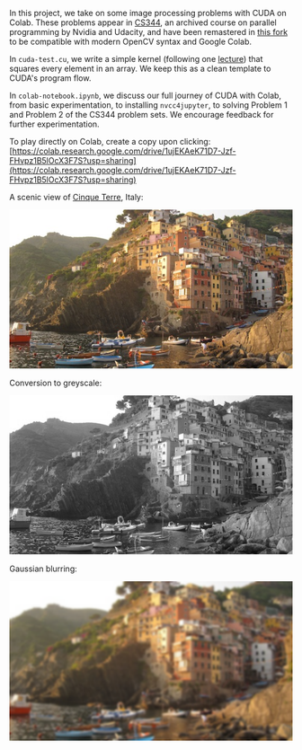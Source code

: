 In this project, we take on some image processing problems with CUDA on Colab. These problems appear in [CS344](https://github.com/udacity/cs344), an archived course on parallel programming by Nvidia and Udacity, and have been remastered in [this fork](https://github.com/Adeemj/cs344) to be compatible with modern OpenCV syntax and Google Colab.

In `cuda-test.cu`, we write a simple kernel (following one [lecture](https://www.youtube.com/watch?v=ByrK61fNVW0&list=PLAwxTw4SYaPm0z11jGTXRF7RuEEAgsIwH&index=31)) that squares every element in an array. We keep this as a clean template to CUDA's program flow.

In `colab-notebook.ipynb`, we discuss our full journey of CUDA with Colab, from basic experimentation, to installing `nvcc4jupyter`, to solving Problem 1 and Problem 2 of the CS344 problem sets. We encourage feedback for further experimentation.

To play directly on Colab, create a copy upon clicking: [https://colab.research.google.com/drive/1ujEKAeK71D7-Jzf-FHvpz1B5lOcX3F7S?usp=sharing](https://colab.research.google.com/drive/1ujEKAeK71D7-Jzf-FHvpz1B5lOcX3F7S?usp=sharing)

A scenic view of [Cinque Terre](https://en.wikipedia.org/wiki/Cinque_Terre), Italy:

![input](problem-1-images/cinque_terre_small.jpg)

Conversion to greyscale:

![greyscale](problem-1-images/HW1_output.png)

Gaussian blurring:

![blurred](problem-2-images/HW2_output.png)